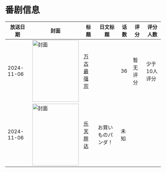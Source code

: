 # 番剧信息

|放送日期|封面|标题|日文标题|话数|评分|评分人数|
|---|---|---|---|---|---|---|
|2024-11-06|<img src="//lain.bgm.tv/pic/cover/c/29/d8/395252_bzb66.jpg" alt="封面" style="width:150px;height:200px;object-fit:cover;">|[万古最强宗](https://bangumi.tv/subject/395252)||36|暂无评分|少于10人评分|
|2024-11-06|<img src="//lain.bgm.tv/pic/cover/c/ba/c8/492951_I693f.jpg" alt="封面" style="width:150px;height:200px;object-fit:cover;">|[乐天胖达](https://bangumi.tv/subject/492951)|お買いものパンダ！|未知|||
